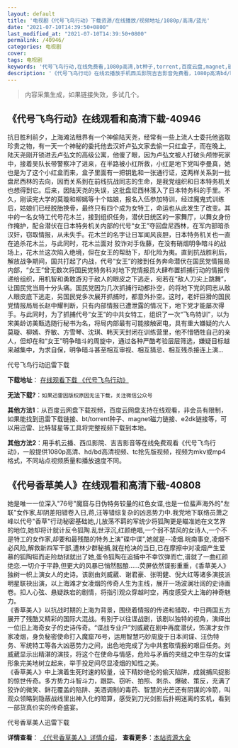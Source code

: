 ```yaml
---
layout: default
title: '电视剧《代号飞鸟行动》下载资源/在线播放/视频地址/1080p/高清/蓝光'
date: "2021-07-10T14:39:50+0800"
last_modified_at: "2021-07-10T14:39:50+0800"
permalink: /40946/
categories: 电视剧
cover:
tags: 电视剧
keywords: '代号飞鸟行动,在线免费看,1080p高清,bt种子,torrent,百度云盘,magnet,磁力链,迅雷下载资源'
description: '《代号飞鸟行动》在线云播放手机西瓜影院吉吉影音免费看，1080p高清bd/hd未删减完整版和tc抢先枪版，mkv/mp4格式，附带bt/torrent种子、magnet/磁力链、百度云盘、网盘资源迅雷下载链接'
---
```


>内容采集生成，如果链接失效，多试几个。


## 《代号飞鸟行动》在线观看和高清下载-40946

抗日胜利前夕，上海滩法租界有一个神偷陆天尧，经常有一些上流人士委托他盗取珍贵之物，有一天一个神秘的委托他去汉奸卢弘文家去偷一只红盒子，而在晚上,陆天尧刚开锁进去卢弘文的高级公寓，他傻了眼，因为卢弘文被人打破头颅惨死家中，接着吴队长带警察冲了进来，在半路被小红所救，小红是地下党叫李曼真，她也是为了这个小红盒而来，盒子里面有一把钥匙和一张通行证，这两样关系到一批盘尼西林的去向，因而关系到在前线抗战同志的生命，是我党组织和日本特务机关也想得到它。后来，因陆天尧的失误，这批盘尼西林落入了日本特务科的手里。不久，刚读完大学的莫璇和柳嫣等十个姑娘，报名入伍参加特训，经过魔鬼式训练后，姑娘们已经脱胎换骨，最终只有四个成为女特工，命运也从此发生了改变。其中的一名女特工代号花木兰，接到组织任务，潜伏日统区的一家舞厅，以舞女身份作掩护，配合潜伏在日本特务机关内部的代号&ldquo;女王”夺回盘尼西林，在军内部暗杀汉奸，窃取情报，从未失手。花木兰的名字让日军闻风丧胆，日本特务机关也一直在追杀花木兰，与此同时，花木兰面对 狡诈对手佐藤，在没有硝烟明争暗斗的战场上，花木兰这次陷入绝境，但在女王的帮助下，却化险为夷。直到抗战胜利后，解放战争期间，国共打起了内战，代号“女王”的接到任务奔命潜伏在国民党情报局内部，&ldquo;女王”曾无数次将国民党特务科对地下党情报员大肆布置抓捕行动的情报传递给组织，用机智和勇敢游刃于敌人的眼皮之下逃走，宛若在“敌人刀尖上跳舞”，让国民党当局十分头痛。国民党因为几次抓捕行动都扑空，的将地下党的同志从敌人眼皮底下逃走，另国民党多次展开抓捕时，都意外扑空。这时，老奸巨猾的国民党情报局局长赵中耀判断，只有内部情报已遭泄露的情况下，地下党才能屡次得手。与此同时，为了抓捕代号“女王”的中共女特工，组织了一次&ldquo;飞鸟特训”，以为宋美龄访美甄选随行秘书为名，将局内部最有可能接触密电，具有重大嫌疑的六人莫璇、柳嫣、乔敏、方雪琴、沈琪、韩天天封闭在训练营里，他不惜牺牲自己的亲人，但却在和&ldquo;女王”明争暗斗的周旋中，通过各种严酷考验层层筛选，嫌疑目标越来越集中，为求自保，明争暗斗甚至相互审视、相互猜忌、相互残杀接连上演…


代号飞鸟行动迅雷下载

**下载地址**： [在线观看下载 《代号飞鸟行动》](https://www.993dy.com//vod-detail-id-11382.html) 


**无法下载?**：`如果迅雷因版权原因无法下载，关注微信公众号 `

**其他方法1**：从百度云网盘下载视频，百度云网盘支持在线观看，非会员有限制，如果能找到迅雷下载链接、bt/torrent种子、magnet磁力链接、e2dk链接等，可以用迅雷、比特彗星等工具将完整视频下载到本地。

**其他方法2**：用手机云播、西瓜影院、吉吉影音等在线免费观看《代号飞鸟行动》，一般提供1080p高清、hd/bd高清视频、tc抢先版视频，视频为mkv或mp4格式，不同站点视频质量和播放速度不同。


## 《代号香草美人》在线观看和高清下载-40808

她是唯一一位深入"76号"魔窟与日伪特务较量的红色女谍,也是一位蜚声海外的"左联"女作家,却阴差阳错卷入日,蒋,汪等错综复杂的凶恶势力中.我党地下联络员萧之峰以代号"香草"行动秘密基础她,儿放荡不羁的军统少将狐陶更是瞄准她在文艺界的地位,她却将计就计反令狐陶.乱世浮沉,红颜绝唱,一个弱不禁风的女诗人,一个不是特工的女作家,却要和最残酷的特务上演"碟中谍",她就是--凌烟.皖南事变,凌烟不必风险,解救新四军干部,遭林少群秘捕,就在枪决的当日,已在摩擦中对凌烟产生爱慕的狐陶铤而走险劫狱就出了她,蛋令狐陶在追捕中不幸饮弹而亡,谱就了一曲红颜绝恋.一切介于平静,但更大的风暴已悄然酝酿......荧屏依然谍影重重，《香草美人》独树一帜上演女人的史诗。该剧由刘威葳、谢君豪、张明健、倪大红等诸多演技派明星联袂出演，以上海滩才女凌烟的传奇人生为主线，展开一场波澜壮阔的史诗画卷。扣人心弦、悬疑跌宕的剧情，将指引观众穿越时空，再度感受大上海的神奇魅力。<br />《香草美人》以抗战时期的上海为背景，围绕着情报的传递和猎取，中日两国五方展开了残酷又精彩的国际大混战。有别于以往谍战剧，该剧以独特的视角，演绎出一位旧上海奇女子的史诗传奇。&ldquo;谍战专业户&rdquo;刘威葳在剧中再度潜伏，饰演才女作家凌烟，身负秘密使命打入魔窟76号，运用智慧巧妙周旋于日本间谍、汪伪特务、军统特工等各大凶恶势力之间，出色地完成了为中共套取情报的艰巨任务。刘威葳显示出精湛的演技，将这个在使命与情感，危险与矛盾的夹缝之中生存的女谍形象完美地树立起来，举手投足间尽显凌烟的知性之美。<br />《香草美人》中上演着生死时速的较量，设下精妙绝伦的偷天陷阱，成就捕风捉影的惊世传奇。多方势力斗智斗力，跟踪、窃听、拍照、刺杀、爆破、策反，充满了狡诈的微笑、鲜花覆盖的陷阱、美酒调制的毒药、智慧的光芒还有阴谋的冷箭，叫观众领略到隐蔽战线里出神入化的暗算，感受到刀光剑影后扑朔迷离的玄机，看到一部货真价实的传奇盛宴。


代号香草美人迅雷下载

**详情查看**： [《代号香草美人》详情介绍](/movie/40808/)， **查看更多**：[本站资源大全](/movie/t/all/)

